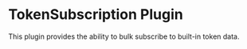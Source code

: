 # TokenSubscription Plugin

This plugin provides the ability to bulk subscribe to built-in token data.
